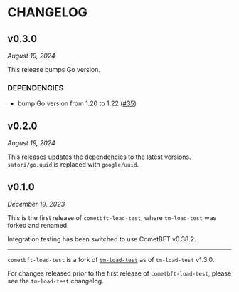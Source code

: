 # CHANGELOG

## v0.3.0

*August 19, 2024*

This release bumps Go version.

### DEPENDENCIES

- bump Go version from 1.20 to 1.22
  ([\#35](https://github.com/cometbft/cometbft-load-test/pull/35))

## v0.2.0

*August 19, 2024*

This releases updates the dependencies to the latest versions. `satori/go.uuid`
is replaced with `google/uuid`.

## v0.1.0

*December 19, 2023*

This is the first release of `cometbft-load-test`, where `tm-load-test` was
forked and renamed.

Integration testing has been switched to use CometBFT v0.38.2.

---

`cometbft-load-test` is a fork of
[`tm-load-test`](https://github.com/informalsystems/tm-load-test) as of
`tm-load-test` v1.3.0.

For changes released prior to the first release of `cometbft-load-test`, please
see the `tm-load-test` changelog.

